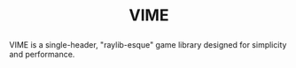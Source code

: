 # <p align="center"> VIME </p>
VIME is a single-header, "raylib-esque" game library designed for simplicity and performance.
